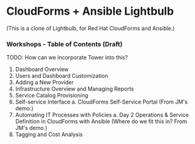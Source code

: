# CloudForms + Ansible Lightbulb
(This is a clone of Lightbulb, for Red Hat CloudForms and Ansible.)

### Workshops - Table of Contents (Draft)

TODO: How can we incorporate Tower into this?

1. Dashboard Overview
2. Users and Dashboard Customization
3. Adding a New Provider
4. Infrastructure Overview and Managing Reports
5. Service Catalog Provisioning
6. Self-service Interface
	a. CloudForms Self-Service Portal (From JM's demo.)
7. Automating IT Processes with Policies
	a. Day 2 Operations & Service Definition in CloudForms with Ansible (Where do we fit this in? From JM's demo.)
8. Tagging and Cost Analysis
